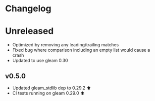 # Changelog

# Unreleased

- Optimized by removing any leading/trailing matches
- Fixed bug where comparison including an empty list would cause a crash
- Updated to use gleam 0.30

## v0.5.0

- Updated gleam_stdlib dep to 0.29.2 ⬆️
- CI tests running on gleam 0.29.0 ⬆️

